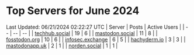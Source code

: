 # Top Servers for June 2024
Last Updated: 06/21/2024 02:22:27 UTC
| Server | Posts | Active Users |
| -- | -- | -- |
| [techhub.social](https://techhub.social/tags/PowerShell) | 19 | 6 |
| [mastodon.social](https://mastodon.social/tags/PowerShell) | 11 | 8 |
| [fosstodon.org](https://fosstodon.org/tags/PowerShell) | 10 | 6 |
| [infosec.exchange](https://infosec.exchange/tags/PowerShell) | 6 | 5 |
| [hachyderm.io](https://hachyderm.io/tags/PowerShell) | 3 | 3 |
| [mastodonapp.uk](https://mastodonapp.uk/tags/PowerShell) | 2 | 1 |
| [norden.social](https://norden.social/tags/PowerShell) | 1 | 1 |
